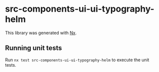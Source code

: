 # src-components-ui-ui-typography-helm

This library was generated with [Nx](https://nx.dev).


## Running unit tests

Run `nx test src-components-ui-ui-typography-helm` to execute the unit tests.

